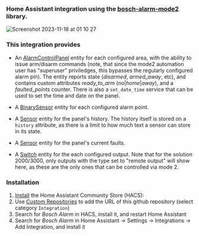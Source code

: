 ### Home Assistant integration using the [bosch-alarm-mode2](https://github.com/mag1024/bosch-alarm-mode2) library.

![Screenshot 2023-11-18 at 01 10 27](https://github.com/mag1024/bosch-alarm-homeassistant/assets/787978/022c331d-6a11-4796-b773-fc19c5bee32b)

### This integration provides
- An [AlarmControlPanel](https://developers.home-assistant.io/docs/core/entity/alarm-control-panel/)
entity for each configured area, with the ability to issue arm/disarm commands
(note, that since the mode2 automation user has "superuser" priviledges, this bypasses the regularly
configured alarm pin). The entity reports state (*disarmed*, *armed_away*, etc), and
contains custom attributes *ready_to_arm* (*no*|*home*|*away*), and a *faulted_points* counter.
There is also a `set_date_time` service that can be used to set the time and date on the panel.

- A [BinarySensor](https://developers.home-assistant.io/docs/core/entity/binary-sensor) entity for each configured alarm point.

- A [Sensor](https://developers.home-assistant.io/docs/core/entity/sensor/) entity for the panel's history. The history itself is stored on a `history` attribute, as there is a limit to how much text a sensor can store in its state.

- A [Sensor](https://developers.home-assistant.io/docs/core/entity/sensor/) entity for the panel's current faults.

- A [Switch](https://developers.home-assistant.io/docs/core/entity/switch) entity for the each configured output. Note that for the solution 2000/3000, only outputs with the type set to "remote output" will show here, as these are the only ones that can be controlled via mode 2.

### Installation

1. [Install](https://hacs.xyz/docs/setup/download/) the Home Assistant Community Store (HACS): 
2. Use [Custom Repositories](https://hacs.xyz/docs/faq/custom_repositories/) to add the URL of this github repository (select category `Integration`)
3. Search for _Bosch Alarm_ in HACS, install it, and restart Home Assistant
4. Search for _Bosch Alarm_ in Home Assistant -> Settings -> Integrations -> Add Integration, and install it
